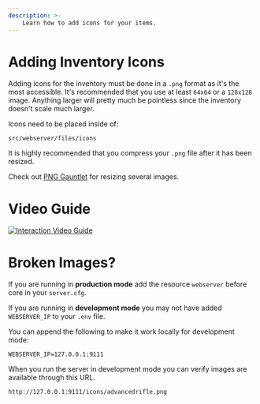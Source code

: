 ```yaml
---
description: >-
    Learn how to add icons for your items.
---
```


# Adding Inventory Icons

Adding icons for the inventory must be done in a `.png` format as it's the most accessible. It's recommended that you use at least `64x64` or a `128x128` image. Anything larger will pretty much be pointless since the inventory doesn't scale much larger.

Icons need to be placed inside of:

```
src/webserver/files/icons
```

It is highly recommended that you compress your `.png` file after it has been resized.

Check out [PNG Gauntlet](https://pnggauntlet.com/) for resizing several images.

# Video Guide

[![Interaction Video Guide](https://img.youtube.com/vi/dPztbrxcqQ8/0.jpg)](https://www.youtube.com/watch?v=dPztbrxcqQ8)

# Broken Images?

If you are running in **production mode** add the resource `webserver` before core in your `server.cfg`.

If you are running in **development mode** you may not have added `WEBSERVER_IP` to your `.env` file.

You can append the following to make it work locally for development mode:

```
WEBSERVER_IP=127.0.0.1:9111
```

When you run the server in development mode you can verify images are available through this URL.

```
http://127.0.0.1:9111/icons/advancedrifle.png
```